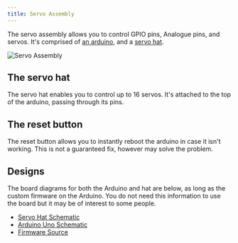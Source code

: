 ```yaml
---
title: Servo Assembly
---
```


The servo assembly allows you to control GPIO pins, Analogue pins, and servos. It's comprised of [an arduino](https://store.arduino.cc/arduino-uno-rev3), and a [servo hat](https://learn.adafruit.com/16-channel-pwm-servo-driver/overview).

![Servo Assembly](/img/kit/servo-assembly.jpg?width=30pc)

## The servo hat
The servo hat enables you to control up to 16 servos. It's attached to the top of the arduino, passing through its pins.

## The reset button
The reset button allows you to instantly reboot the arduino in case it isn't working. This is not a guaranteed fix, however may solve the problem.


## Designs
The board diagrams for both the Arduino and hat are below, as long as the custom firmware on the Arduino. You do not need this information to use the board but it may be of interest to some people.

- [Servo Hat Schematic](https://cdn-learn.adafruit.com/assets/assets/000/036/269/original/adafruit_products_schem.png)
- [Arduino Uno Schematic](https://www.arduino.cc/en/uploads/Main/Arduino_Uno_Rev3-schematic.pdf)
- [Firmware Source](https://github.com/sourcebots/servo-firmware)
